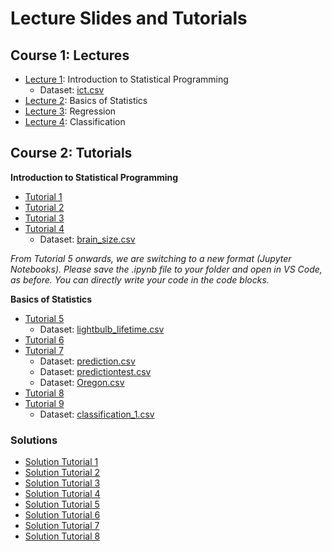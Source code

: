 # Lecture Slides and Tutorials

## Course 1: Lectures
* [Lecture 1](./lecture/l1/Lecture_1.html): Introduction to Statistical Programming
    - Dataset: [ict.csv](./data/ict.csv)
* [Lecture 2](./lecture/l2/Lecture_2.html): Basics of Statistics
* [Lecture 3](./lecture/l3/Lecture_3.html): Regression
* [Lecture 4](./lecture/l4/Lecture_4.html): Classification

## Course 2: Tutorials

**Introduction to Statistical Programming**
* [Tutorial 1](./tutorial/tutorial-1/tutorial_1.html)
* [Tutorial 2](./tutorial/tutorial-2/tutorial_2.html)
* [Tutorial 3](./tutorial/tutorial-3/tutorial_3.html) 
* [Tutorial 4](./tutorial/tutorial-4/tutorial_4.html) 
    - Dataset: [brain_size.csv](./data/brain_size.csv) 

*From Tutorial 5 onwards, we are switching to a new format (Jupyter Notebooks). Please save the .ipynb file to your folder and open in VS Code, as before. You can directly write your code in the code blocks.*

**Basics of Statistics**
* [Tutorial 5](./tutorial/tutorial-5/tutorial_5.ipynb) 
    - Dataset: [lightbulb_lifetime.csv](./data/lightbulb_lifetime.csv) 
* [Tutorial 6](./tutorial/tutorial-6/tutorial_6.ipynb) 
* [Tutorial 7](./tutorial/tutorial-7/tutorial_7.ipynb) 
    - Dataset: [prediction.csv](./data/prediction.csv) 
    - Dataset: [predictiontest.csv](./data/predictiontest.csv)
    - Dataset: [Oregon.csv](./data/Oregon.csv) 
* [Tutorial 8](./tutorial/tutorial-8/tutorial_8.ipynb) 
* [Tutorial 9](./tutorial/tutorial-9/tutorial_9.ipynb) 
    - Dataset: [classification_1.csv](./data/classification_1.csv) 

### Solutions 
* [Solution Tutorial 1](./tutorial/tutorial-1-solution/tutorial_1_solution.html)
* [Solution Tutorial 2](./tutorial/tutorial-2-solution/tutorial_2_solution.html)
* [Solution Tutorial 3](./tutorial/tutorial-3-solution/tutorial_3_solution.html)
* [Solution Tutorial 4](./tutorial/tutorial-4-solution/tutorial_4_solution.html)
* [Solution Tutorial 5](./tutorial/tutorial-5-solution/tutorial_5_solution.ipynb)
* [Solution Tutorial 6](./tutorial/tutorial-6-solution/tutorial_6_solution.ipynb)
* [Solution Tutorial 7](./tutorial/tutorial-7-solution/tutorial_7_solution.ipynb)  
* [Solution Tutorial 8](./tutorial/tutorial-8-solution/tutorial_8_solution.ipynb)  